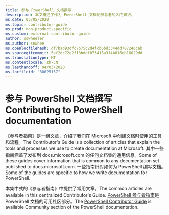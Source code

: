 ```yaml
---
title: 参与 PowerShell 文档撰写
description: 本文概述了作为 PowerShell 文档的参与者的入门知识。
ms.date: 03/05/2020
ms.topic: contributor-guide
ms.prod: non-product-specific
ms.custom: external-contributor-guide
author: sdwheeler
ms.author: sewhee
ms.openlocfilehash: df7bad93dfc7b75c2d4fcb6bd3344dd787246cab
ms.sourcegitcommit: 5ef2dc72e2ff8bddf873415a3f4b816eb16029dd
ms.translationtype: HT
ms.contentlocale: zh-CN
ms.lasthandoff: 04/03/2020
ms.locfileid: "80625157"
---
```

# <a name="contributing-to-powershell-documentation"></a><span data-ttu-id="208f6-103">参与 PowerShell 文档撰写</span><span class="sxs-lookup"><span data-stu-id="208f6-103">Contributing to PowerShell documentation</span></span>

<span data-ttu-id="208f6-104">《参与者指南》是一组文章，介绍了我们在 Microsoft 中创建文档时使用的工具和流程。</span><span class="sxs-lookup"><span data-stu-id="208f6-104">The Contributor's Guide is a collection of articles that explain the tools and processes we use to create documentation at Microsoft.</span></span> <span data-ttu-id="208f6-105">其中一些指南涵盖了发布到 docs.microsoft.com 的任何文档集的通用信息。</span><span class="sxs-lookup"><span data-stu-id="208f6-105">Some of these guides cover information that is common to any documentation set published to docs.microsoft.com.</span></span> <span data-ttu-id="208f6-106">一些指南针对如何为 PowerShell 编写文档。</span><span class="sxs-lookup"><span data-stu-id="208f6-106">Some of the guides are specific to how we write documentation for PowerShell.</span></span>

<span data-ttu-id="208f6-107">本集中式的《参与者指南》中提供了常用文章。</span><span class="sxs-lookup"><span data-stu-id="208f6-107">The common articles are available in this centralized Contributor's Guide.</span></span> <span data-ttu-id="208f6-108">[PowerShell 参与者指南](/powershell/scripting/community/contributing/overview)是 PowerShell 文档的可用社区部分。</span><span class="sxs-lookup"><span data-stu-id="208f6-108">The [PowerShell Contributor Guide](/powershell/scripting/community/contributing/overview) is available Community section of the PowerShell documentation.</span></span>
